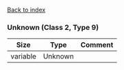 [Back to index](index.md)

### Unknown (Class 2, Type 9)

Size|Type|Comment
-|-|-
variable|Unknown|
